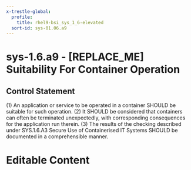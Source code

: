 ```yaml
---
x-trestle-global:
  profile:
    title: rhel9-bsi_sys_1_6-elevated
  sort-id: sys-01.06.a9
---
```


# sys-1.6.a9 - \[REPLACE_ME\] Suitability For Container Operation

## Control Statement

(1) An application or service to be operated in a container SHOULD be suitable for such operation. (2) It SHOULD be considered that containers can often be terminated unexpectedly, with corresponding consequences for the application run therein. (3) The results of the checking described under SYS.1.6.A3 Secure Use of Containerised IT Systems SHOULD be documented in a comprehensible manner.

# Editable Content

<!-- Make additions and edits below -->
<!-- The above represents the contents of the control as received by the profile, prior to additions. -->
<!-- If the profile makes additions to the control, they will appear below. -->
<!-- The above markdown may not be edited but you may edit the content below, and/or introduce new additions to be made by the profile. -->
<!-- If there is a yaml header at the top, parameter values may be edited. Use --set-parameters to incorporate the changes during assembly. -->
<!-- The content here will then replace what is in the profile for this control, after running profile-assemble. -->
<!-- The current profile has no added parts for this control, but you may add new ones here. -->
<!-- Each addition must have a heading either of the form ## Control my_addition_name -->
<!-- or ## Part a. (where the a. refers to one of the control statement labels.) -->
<!-- "## Control" parts are new parts added after the statement part. -->
<!-- "## Part" parts are new parts added into the top-level statement part with that label. -->
<!-- Subparts may be added with nested hash levels of the form ### My Subpart Name -->
<!-- underneath the parent ## Control or ## Part being added -->
<!-- See https://oscal-compass.github.io/compliance-trestle/tutorials/ssp_profile_catalog_authoring/ssp_profile_catalog_authoring for guidance. -->
